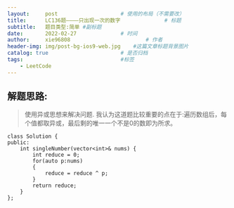 ```yaml
---
layout:     post   				    # 使用的布局（不需要改）
title:      LC136题————只出现一次的数字				# 标题 
subtitle:   题目类型:简单 #副标题
date:       2022-02-27 				# 时间
author:     xie96808 						# 作者
header-img: img/post-bg-ios9-web.jpg 	#这篇文章标题背景图片
catalog: true 						# 是否归档
tags:								#标签
    - LeetCode
---
```


## 解题思路:
> 使用异或思想来解决问题.
> 我认为这道题比较重要的点在于:遍历数组后，每个值都取异或，最后剩的唯一一个不是0的数即为所求。



    class Solution {
    public:
        int singleNumber(vector<int>& nums) {
            int reduce = 0;
            for(auto p:nums)
            {
                reduce = reduce ^ p;
            }
            return reduce;
        }
    };
